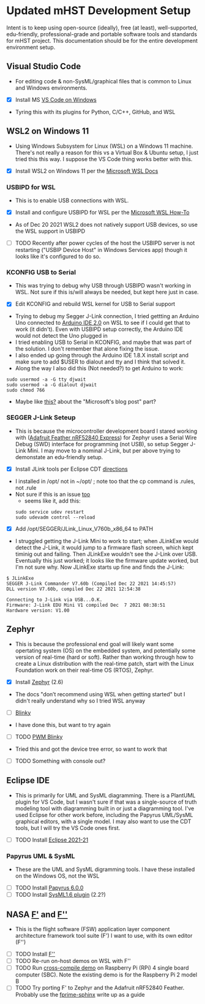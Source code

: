 # Updated mHST Development Setup
Intent is to keep using open-source (ideally), free (at least), well-supported, edu-friendly, professional-grade and portable software tools and standards for mHST project. This documentation should be for the entire development environment setup.

## Visual Studio Code 
 - For editing code & non-SysML/graphical files that is common to Linux and Windows environments.
 - [x] Install MS [VS Code on Windows](https://code.visualstudio.com/) 
  - Tyring this with its plugins for Python, C/C++, GitHub, and WSL

## WSL2 on Windows 11
  - Using Windows Subsystem for Linux (WSL) on a Windows 11 machine. There's not really a reason for this vs a Virtual Box & Ubuntu setup, I just tried this this way. I suppose the VS Code thing works better with this.
 - [x] Install WSL2 on Windows 11 per the [Microsoft WSL Docs](https://docs.microsoft.com/en-us/windows/wsl/)

### USBIPD for WSL
 - This is to enable USB connections with WSL.
 - [x] Install and configure USBIPD for WSL per the [Microsoft WSL How-To](https://docs.microsoft.com/en-us/windows/wsl/connect-usb)
  - As of Dec 20 2021 WSL2 does not natively support USB devices, so use the WSL support in USBIPD
 - [ ] TODO Recently after power cycles of the host the USBIPD server is not restarting ("USBIP Device Host" in Windows Services app) though it looks like it's configured to do so.

### KCONFIG USB to Serial
- This was trying to debug why USB through USBIPD wasn't working in WSL. Not sure if this is/will always be needed, but kept here just in case.
- [x] Edit KCONFIG and rebuild WSL kernel for USB to Serial support
- Trying to debug my Segger J-Link connection, I tried gettting an Arduino Uno connected to [Arduino IDE 2.0](https://www.arduino.cc/en/software#experimental-software) on WSL to see if I could get that to work (it didn't). Even with USBIPD setup correctly, the Arduino IDE would not detect the Uno plugged in
- I tried enabling USB to Serial in KCONFIG, and maybe that was part of the solution. I don't remember that alone fixing the issue.
- I also ended up going through the Arduino IDE 1.8.X install script and make sure to add $USER to dialout and tty and I think that solved it. 
- Along the way I also did this (Not needed?) to get Arduino to work:
```
sudo usermod -a -G tty djwait
sudo usermod -a -G dialout djwait
sudo chmod 766
```
 - Maybe like [this?](https://devzone.nordicsemi.com/f/nordic-q-a/36986/windows-subsystem-for-linux-wsl---error-there-is-no-debugger-connected-to-the-pc) about the "Microsoft's blog post" part?

### SEGGER J-Link Seteup
 - This is because the microcontroller development board I stared working with ([Adafruit Feather nRF52840 Express](https://docs.zephyrproject.org/2.6.0/boards/arm/adafruit_feather_nrf52840/doc/index.html)) for Zephyr uses a Serial Wire Debug (SWD) interface for programming (not USB), so setup Segger J-Link Mini. I may move to a nominal J-Link, but per above trying to demonstate an edu-friendly setup.
- [x] Install JLink tools per Eclipse CDT [directions](https://eclipse-embed-cdt.github.io/debug/jlink/install/)
- I installed in /opt/ not in ~/opt/ ; note too that the cp command is .rules, not .rule
- Not sure if this is an issue [too](https://github.com/dorssel/usbipd-win/issues/96)
  - seems like it, add this: 
  ```
  sudo service udev restart
  sudo udevadm control --reload
  ```
- [x] Add /opt/SEGGER/JLink_Linux_V760b_x86_64 to PATH
- I struggled getting the J-Link Mini to work to start; when JLinkExe would detect the J-Link, it would jump to a firmware flash screen, which kept timinig out and failing. Then JLinkExe wouldn't see the J-Link over USB. Eventually this just worked; it looks like the firmware update worked, but I'm not sure why. Now JLinkExe starts up fine and finds the J-Link:
```
$ JLinkExe
SEGGER J-Link Commander V7.60b (Compiled Dec 22 2021 14:45:57)
DLL version V7.60b, compiled Dec 22 2021 12:54:38

Connecting to J-Link via USB...O.K.
Firmware: J-Link EDU Mini V1 compiled Dec  7 2021 08:38:51
Hardware version: V1.00
```

## Zephyr
 - This is because the professional end goal will likely want some opertating system (OS) on the embedded system, and potentially some version of real-time (hard or soft). Rather than working through how to create a Linux distribution with the real-time patch, start with the Linux Foundation work on their real-time OS (RTOS), Zephyr. 
 - [x] Install [Zephyr](https://docs.zephyrproject.org/2.6.0/getting_started/index.html) (2.6)
 - The docs "don’t recommend using WSL when getting started" but I didn't really understand why so I tried WSL anyway
- [ ] [Blinky](https://docs.zephyrproject.org/2.6.0/getting_started/index.html#build-the-blinky-sample)
- I have done this, but want to try again
- [ ] TODO [PWM Blinky](https://docs.zephyrproject.org/2.6.0/samples/basic/blinky_pwm/README.html)
- Tried this and got the device tree error, so want to work that
- [ ] TODO Something with console out?

## Eclipse IDE
 - This is primarily for UML and SysML diagramming. There is a PlantUML plugin for VS Code, but I wasn't sure if that was a single-source of truth modeling tool with diagramming built in or just a diagramming tool. I've used Eclipse for other work before, including the Papyrus UML/SysML graphical editors, with a single model. I may also want to use the CDT tools, but I will try the VS Code ones first.
 - [ ] TODO Install [Eclipse 2021-21](https://www.eclipse.org/eclipseide/) 

### Papyrus UML & SysML
 - These are the UML and SysML digramming tools. I have these installed on the Windows OS, not the WSL
 - [ ] TODO Install [Papyrus 6.0.0](https://www.eclipse.org/papyrus/download.html#accordion)
 - [ ] TODO Install [SysML1.6 plugin](https://marketplace.eclipse.org/content/papyrus-sysml-16) (2.2?)

## NASA [F'](https://nasa.github.io/fprime/) and [F''](https://fprime-community.github.io/fpp/fpp-users-guide.html)
 - This is the flight software (FSW) application layer component architecture framework tool suite (F') I want to use, with its own editor (F'')
 - [ ] TODO Install [F''](https://github.com/nasa/fprime/releases/tag/v3.0.0) 
 - [ ] TODO Re-run on-host demos on WSL with F''
 - [ ] TODO Run [cross-compile demo](https://github.com/nasa/fprime/blob/master/RPI/README.md) on Raspberry Pi (RPi) 4 single board computer (SBC). Note the existing demo is for the Raspberry Pi 2 model B
 - [ ] TODO Try porting F' to Zephyr and the Adafruit nRF52840 Feather. Probably use the [fprime-sphinx](https://github.com/fprime-community/fprime-sphinx) write up as a guide
